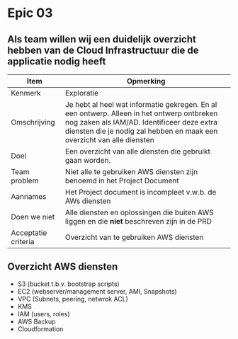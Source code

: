 # Epic 03
 ## Als team willen wij een duidelijk overzicht hebben van de Cloud Infrastructuur die de applicatie nodig heeft
| Item | Opmerking |
| ---- | --------- |
| Kenmerk | Exploratie |
| Omschrijving | Je hebt al heel wat informatie gekregen. En al een ontwerp. Alleen in het ontwerp ontbreken nog zaken als IAM/AD. Identificeer deze extra diensten die je nodig zal hebben en maak een overzicht van alle diensten |
| Doel | Een overzicht van alle diensten die gebruikt gaan worden. |
| Team problem | Niet alle te gebruiken AWS diensten zijn benoemd in het Project Document | | Team value | Overzicht van de AWS diensten die gebruikt gaan worden |
| Aannames | Het Project document is incompleet v.w.b. de AWs diensten |
| Doen we niet | Alle diensten en oplossingen die buiten AWS liggen en die **niet** beschreven zijn in de PRD |
| Acceptatie criteria | Overzicht van te gebruiken AWS diensten |

## Overzicht AWS diensten
- S3 (bucket t.b.v. bootstrap scripts)
- EC2 (webserver/management server, AMI, Snapshots)
- VPC (Subnets, peering, netwrok ACL)
- KMS
- IAM (users, roles)
- AWS Backup
- Cloudformation
